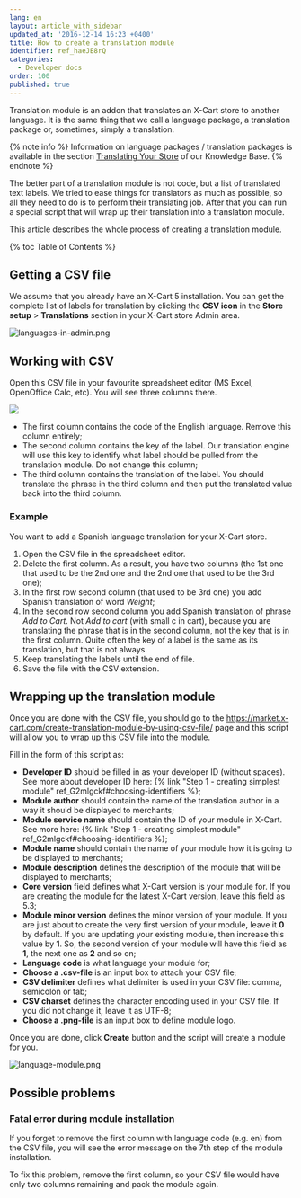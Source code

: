 ```yaml
---
lang: en
layout: article_with_sidebar
updated_at: '2016-12-14 16:23 +0400'
title: How to create a translation module
identifier: ref_haeJE8rQ
categories:
  - Developer docs
order: 100
published: true
---
```


Translation module is an addon that translates an X-Cart store to another language. It is the same thing that we call a language package, a translation package or, sometimes, simply a translation. 

{% note info %} 
Information on language packages / translation packages is available in the section [Translating Your Store](https://kb.x-cart.com/translation_and_localization/translations/index.html "How to create a translation module") of our Knowledge Base.
{% endnote %}

The better part of a translation module is not code, but a list of translated text labels. We tried to ease things for translators as much as possible, so all they need to do is to perform their translating job. After that you can run a special script that will wrap up their translation into a translation module.

This article describes the whole process of creating a translation module.

{% toc Table of Contents %}

## Getting a CSV file

We assume that you already have an X-Cart 5 installation. You can get the complete list of labels for translation by clicking the **CSV icon** in the **Store setup** > **Translations** section in your X-Cart store Admin area.

![languages-in-admin.png]({{site.baseurl}}/attachments/ref_haeJE8rQ/languages-in-admin.png)


## Working with CSV

Open this CSV file in your favourite spreadsheet editor (MS Excel, OpenOffice Calc, etc). You will see three columns there.

![]({{site.baseurl}}/attachments/7504191/7602236.png)

*   The first column contains the code of the English language. Remove this column entirely;
*   The second column contains the key of the label. Our translation engine will use this key to identify what label should be pulled from the translation module. Do not change this column;
*   The third column contains the translation of the label. You should translate the phrase in the third column and then put the translated value back into the third column.

### Example

You want to add a Spanish language translation for your X-Cart store.

1.  Open the CSV file in the spreadsheet editor.
2.  Delete the first column. As a result, you have two columns (the 1st one that used to be the 2nd one and the 2nd one that used to be the 3rd one);
3.  In the first row second column (that used to be 3rd one) you add Spanish translation of word _Weight_;
4.  In the second row second column you add Spanish translation of phrase _Add to Cart_. Not _Add to cart_ (with small c in cart), because you are translating the phrase that is in the second column, not the key that is in the first column. Quite often the key of a label is the same as its translation, but that is not always.
5.  Keep translating the labels until the end of file.
6.  Save the file with the CSV extension.

## Wrapping up the translation module

Once you are done with the CSV file, you should go to the <https://market.x-cart.com/create-translation-module-by-using-csv-file/> page and this script will allow you to wrap up this CSV file into the module.

Fill in the form of this script as:

*   **Developer ID** should be filled in as your developer ID (without spaces). See more about developer ID here: {% link "Step 1 - creating simplest module" ref_G2mlgckf#choosing-identifiers %};
*   **Module author** should contain the name of the translation author in a way it should be displayed to merchants;
*   **Module service name** should contain the ID of your module in X-Cart. See more here: {% link "Step 1 - creating simplest module" ref_G2mlgckf#choosing-identifiers %};
*   **Module name** should contain the name of your module how it is going to be displayed to merchants;
*   **Module description** defines the description of the module that will be displayed to merchants;
*   **Core version** field defines what X-Cart version is your module for. If you are creating the module for the latest X-Cart version, leave this field as 5.3;
*   **Module minor version** defines the minor version of your module. If you are just about to create the very first version of your module, leave it **0** by default. If you are updating your existing module, then increase this value by **1**. So, the second version of your module will have this field as **1**, the next one as **2** and so on;
*   **Language code** is what language your module for;
*   **Choose a .csv-file** is an input box to attach your CSV file;
*   **CSV delimiter** defines what delimiter is used in your CSV file: comma, semicolon or tab;
*   **CSV charset** defines the character encoding used in your CSV file. If you did not change it, leave it as UTF-8;
*   **Choose a .png-file** is an input box to define module logo.

Once you are done, click **Create** button and the script will create a module for you.

![language-module.png]({{site.baseurl}}/attachments/ref_haeJE8rQ/language-module.png)

## Possible problems

### Fatal error during module installation
If you forget to remove the first column with language code (e.g. en) from the CSV file, you will see the error message on the 7th step of the module installation.

To fix this problem, remove the first column, so your CSV file would have only two columns remaining and pack the module again.
